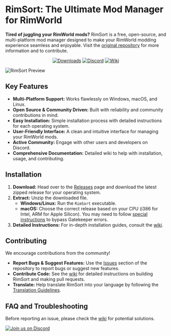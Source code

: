 # RimSort: The Ultimate Mod Manager for RimWorld

**Tired of juggling your RimWorld mods?** RimSort is a free, open-source, and multi-platform mod manager designed to make your RimWorld modding experience seamless and enjoyable.  Visit the [original repository](https://github.com/RimSort/RimSort) for more information and to contribute.

<p align="center">
    <a href="https://github.com/RimSort/RimSort/releases"><img src="https://img.shields.io/github/downloads/RimSort/RimSort/total?style=for-the-badge&logo=github&label=Downloads" alt="Downloads"></a>
    <a href="https://discord.gg/aV7g69JmR2"><img src="https://img.shields.io/discord/896783454403137576?style=for-the-badge&logo=discord" alt="Discord"></a>
    <a href="https://rimsort.github.io/RimSort/"><img src="https://img.shields.io/badge/Wiki-Docs-blue?style=for-the-badge&logo=wikipedia" alt="Wiki"></a>
</p>

![RimSort Preview](./docs/rimsort_preview.png)

## Key Features

*   **Multi-Platform Support:** Works flawlessly on Windows, macOS, and Linux.
*   **Open Source & Community Driven:** Built with reliability and community contributions in mind.
*   **Easy Installation:** Simple installation process with detailed instructions for each operating system.
*   **User-Friendly Interface:**  A clean and intuitive interface for managing your RimWorld mods.
*   **Active Community:**  Engage with other users and developers on Discord.
*   **Comprehensive Documentation:** Detailed wiki to help with installation, usage, and contributing.

## Installation

1.  **Download:** Head over to the [Releases](https://github.com/RimSort/RimSort/releases) page and download the latest zipped release for your operating system.
2.  **Extract:** Unzip the downloaded file.
    *   **Windows/Linux:** Run the `RimSort` executable.
    *   **macOS:** Choose the correct release based on your CPU (i386 for Intel, ARM for Apple Silicon). You may need to follow [special instructions](https://rimsort.github.io/RimSort/user-guide/downloading-and-installing#macos) to bypass Gatekeeper errors.
3.  **Detailed Instructions:** For in-depth installation guides, consult the [wiki](https://rimsort.github.io/RimSort/).

## Contributing

We encourage contributions from the community!

*   **Report Bugs & Suggest Features:** Use the [Issues](https://github.com/RimSort/RimSort/issues) section of the repository to report bugs or suggest new features.
*   **Contribute Code:** See the [wiki](https://rimsort.github.io/RimSort/) for detailed instructions on building RimSort and making pull requests.
*   **Translate:** Help translate RimSort into your language by following the [Translation Guidelines](https://rimsort.github.io/RimSort/development-guide/translation-guidelines).

## FAQ and Troubleshooting

Before reporting an issue, please check the [wiki](https://rimsort.github.io/RimSort/) for potential solutions.

[![Join us on Discord](https://github-production-user-asset-6210df.s3.amazonaws.com/2766946/248529301-486f4f8c-fed5-4fe1-832f-6461b7ce3a55.png)](https://discord.gg/aV7g69JmR2)